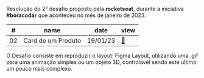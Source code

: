 <p>Resolução do 2° desafio proposto pela <strong>rocketseat</strong>, durante a iniciativa <strong>#boracodar</strong> que aconteceu no mês de janeiro de 2023.</p>

<table>
  <thead>
    <tr>
      <th>#</th>
      <th>name</th>
      <th>date</th>
      <th>view</th>
    </tr>
  </thead>
  <tbody>
    <tr>
      <td>02</td>
      <td>Card de um Produto</td>
      <td>19/01/23</td>
      <td><a href="boracodar-02.vercel.app">🔗</a></td>
    </tr>
  </tbody>
</table>

<p>O Desafio consiste em reproduzir o layout: Figma Layout, utilizando uma .gif para uma animação simples ou um objeto 3D, controlavél sendo este ultimo um pouco mais complexo.</p>
